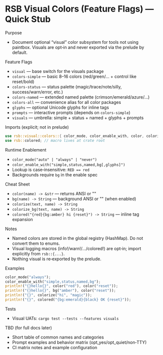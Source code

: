# RSB Visual Colors (Feature Flags) — Quick Stub

Purpose
- Document optional “visual” color subsystem for tools not using paintbox. Visuals are opt‑in and never exported via the prelude by default.

Feature Flags
- `visual` — base switch for the visuals package
- `colors-simple` — basic 8–16 colors (red/green/… + control like reset/bold)
- `colors-status` — status palette (magic/trace/note/silly, success/warn/error, etc.)
- `colors-named` — extended named palette (crimson/emerald/azure/…)
- `colors-all` — convenience alias for all color packages
- `glyphs` — optional Unicode glyphs for inline tags
- `prompts` — interactive prompts (depends on `colors-simple`)
- `visuals` — umbrella: simple + status + named + glyphs + prompts

Imports (explicit; not in prelude)
```rust
use rsb::visual::colors::{ color_mode, color_enable_with, color, colorize, bg, colorize_bg };
use rsb::colored; // macro lives at crate root
```

Runtime Enablement
- `color_mode("auto" | "always" | "never")`
- `color_enable_with("simple,status,named,bg[,glyphs]")`
- Lookup is case‑insensitive: `RED == red`
- Backgrounds require `bg` in the enable spec

Cheat Sheet
- `color(name) -> &str` — returns ANSI or ""
- `bg(name) -> String` — background ANSI or "" (when enabled)
- `colorize(text, name) -> String`
- `colorize_bg(text, name) -> String`
- `colored("{red}{bg:amber} hi {reset}") -> String` — inline tag expansion

Notes
- Named colors are stored in the global registry (HashMap). Do not convert them to enums.
- Visual logging macros (info!/warn!/…/colored!) are opt‑in; import explicitly from `rsb::{...}`.
- Nothing visual is re‑exported by the prelude.

Examples
```rust
color_mode("always");
color_enable_with("simple,status,named,bg");
println!("{}hello{}", color("red"), color("reset"));
println!("{}hello{}", bg("amber"), color("reset"));
println!("{}", colorize("hi", "magic"));
println!("{}", colored("{bg:emerald}{black} OK {reset}"));
```

Tests
- Visual UATs: `cargo test --tests --features visuals`

TBD (for full docs later)
- Short table of common names and categories
- Prompt examples and behavior matrix (opt_yes/opt_quiet/non‑TTY)
- CI matrix notes and example configuration

